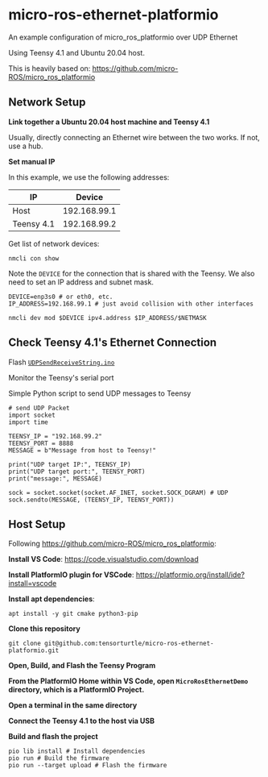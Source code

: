 # micro-ros-ethernet-platformio
An example configuration of micro_ros_platformio over UDP Ethernet

Using Teensy 4.1 and Ubuntu 20.04 host.

This is heavily based on: https://github.com/micro-ROS/micro_ros_platformio

## Network Setup

**Link together a Ubuntu 20.04 host machine and Teensy 4.1**

Usually, directly connecting an Ethernet wire between the two works. If not, use a hub.

**Set manual IP**

In this example, we use the following addresses:

IP | Device
--- | ---
Host | 192.168.99.1
Teensy 4.1 | 192.168.99.2

Get list of network devices:
```
nmcli con show
```

Note the `DEVICE` for the connection that is shared with the Teensy.
We also need to set an IP address and subnet mask.
```
DEVICE=enp3s0 # or eth0, etc.
IP_ADDRESS=192.168.99.1 # just avoid collision with other interfaces

nmcli dev mod $DEVICE ipv4.address $IP_ADDRESS/$NETMASK
```


## Check Teensy 4.1's Ethernet Connection

Flash [`UDPSendReceiveString.ino`](https://github.com/vjmuzik/NativeEthernet/blob/master/examples/UDPSendReceiveString/UDPSendReceiveString.ino)

Monitor the Teensy's serial port

Simple Python script to send UDP messages to Teensy
```python3
# send UDP Packet
import socket
import time

TEENSY_IP = "192.168.99.2"
TEENSY_PORT = 8888
MESSAGE = b"Message from host to Teensy!"

print("UDP target IP:", TEENSY_IP)
print("UDP target port:", TEENSY_PORT)
print("message:", MESSAGE)

sock = socket.socket(socket.AF_INET, socket.SOCK_DGRAM) # UDP
sock.sendto(MESSAGE, (TEENSY_IP, TEENSY_PORT))
```

## Host Setup

Following https://github.com/micro-ROS/micro_ros_platformio:

**Install VS Code**: https://code.visualstudio.com/download

**Install PlatformIO plugin for VSCode**: https://platformio.org/install/ide?install=vscode

**Install apt dependencies**:
```
apt install -y git cmake python3-pip
```

**Clone this repository**
```
git clone git@github.com:tensorturtle/micro-ros-ethernet-platformio.git
```

**Open, Build, and Flash the Teensy Program**

**From the PlatformIO Home within VS Code, open `MicroRosEthernetDemo` directory, which is a PlatformIO Project.**

**Open a terminal in the same directory**

**Connect the Teensy 4.1 to the host via USB**

**Build and flash the project**

```
pio lib install # Install dependencies
pio run # Build the firmware
pio run --target upload # Flash the firmware
```


